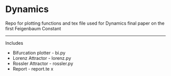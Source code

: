 Dynamics
========

Repo for plotting functions and tex file used for 
Dynamics final paper on the first Feigenbaum Constant

-----------------------------------------------------
Includes

* Bifurcation plotter - bi.py
* Lorenz Attractor - lorenz.py
* Rossler Attractor - rossler.py
* Report - report.te
x
